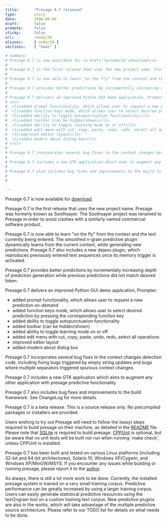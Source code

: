 ```yaml
---
title:       "Presage 0.7 released"
type:        story
date:        2008-09-09
draft:       false
promote:     false
sticky:      false
url:         /node/39
aliases:     [ node/39 ]
sections:    [ "news" ]

# Summary:
# Presage 0.7 is now available for <a href="?q=node/16">download</a>.
# 
# Presage 0.7 is the first release that uses the new project name. Presage was formerly known as Soothsayer. The Soothsayer project was renamed to Presage in order to avoid clashes with a similarly named commercial software product.
# 
# Presage 0.7 is now able to learn "on the fly" from the context and the text currently being entered. The smoothed n-gram predictive plugin dynamically learns from the current context, while generating new predictions. Presage 0.7 also includes a new dejavu plugin, which reproduces previously entered text sequences once its memory trigger is activated.
# 
# Presage 0.7 provides better predictions by incrementally increasing depth of prediction generation while previous predictions did not match desired token.
# 
# Presage 0.7 delivers an improved Python GUI demo application, Prompter:
# <ul>
#  <li>added prompt functionality, which allows user to request a new prediction on-demand</li>
#  <li>added function keys mode, which allows user to select desired prediction by pressing the corresponding function key</li>
#  <li>added ability to toggle autopunctuation functionality</li>
#  <li>added toolbar (can be hidden/shown)</li>
#  <li>added ability to toggle learning mode on or off</li>
#  <li>added edit menu with cut, copy, paste, undo, redo, select all operations</li>
#  <li>improved editor layout</li>
#  <li>added modern about dialog box</li>
# </ul>
# 
# Presage 0.7 incorporates several bug fixes to the context changes detection code, including fixing bugs triggered by empty string updates and bugs where multiple separators triggered spurious context changes.
# 
# Presage 0.7 includes a new GTK application which aims to augment any other application with presage predictive functionality.
# 
# Presage 0.7 also includes bug fixes and improvements to the build framework. See ChangeLog for more details.
# 
# 

---
```

Presage 0.7 is now available for <a href="?q=node/16">download</a>.

Presage 0.7 is the first release that uses the new project name. Presage was formerly known as Soothsayer. The Soothsayer project was renamed to Presage in order to avoid clashes with a similarly named commercial software product.

Presage 0.7 is now able to learn "on the fly" from the context and the text currently being entered. The smoothed n-gram predictive plugin dynamically learns from the current context, while generating new predictions. Presage 0.7 also includes a new dejavu plugin, which reproduces previously entered text sequences once its memory trigger is activated.

Presage 0.7 provides better predictions by incrementally increasing depth of prediction generation while previous predictions did not match desired token.

Presage 0.7 delivers an improved Python GUI demo application, Prompter:
<ul>
 <li>added prompt functionality, which allows user to request a new prediction on-demand</li>
 <li>added function keys mode, which allows user to select desired prediction by pressing the corresponding function key</li>
 <li>added ability to toggle autopunctuation functionality</li>
 <li>added toolbar (can be hidden/shown)</li>
 <li>added ability to toggle learning mode on or off</li>
 <li>added edit menu with cut, copy, paste, undo, redo, select all operations</li>
 <li>improved editor layout</li>
 <li>added modern about dialog box</li>
</ul>

Presage 0.7 incorporates several bug fixes to the context changes detection code, including fixing bugs triggered by empty string updates and bugs where multiple separators triggered spurious context changes.

Presage 0.7 includes a new GTK application which aims to augment any other application with presage predictive functionality.

Presage 0.7 also includes bug fixes and improvements to the build framework. See ChangeLog for more details.


<!--more-->
<!--break-->

Presage 0.7 is a beta release. This is a source release only. No precompiled packages or installers are provided.

Users wishing to try out Presage will need to follow the (easy) steps required to build presage on their machine, as detailed in the <a href="presage/trunk/README">README</a> file. Please note that <a href="?q=node/17">SQLite</a> is required to build presage. <a href="?q=node/17">CPPUnit</a> is optional, but be aware that no unit tests will be built nor run when running `make check', unless CPPUnit is installed.

Presage 0.7 has been built and tested on various Linux platforms (including 32-bit and 64-bit architectures), Solaris 10, Windows XP/Cygwin, and Windows XP/MinGW/MSYS. If you encounter any issues while building or running presage, please report it to the <a href="?q=node/19">author</a>.

As always, there is still a lot more work to be done. Currently, the installed presage system is trained on a very small training corpus. Predictive performance can be greatly increased by using a larger training corpus. Users can easily generate statistical predictive resources using the text2ngram tool on a custom training text corpus.
New predictive plugins are also in the works, which will take advantage of the multiple predictive source architecture.
Please refer to our TODO list for details on what needs to be done.

